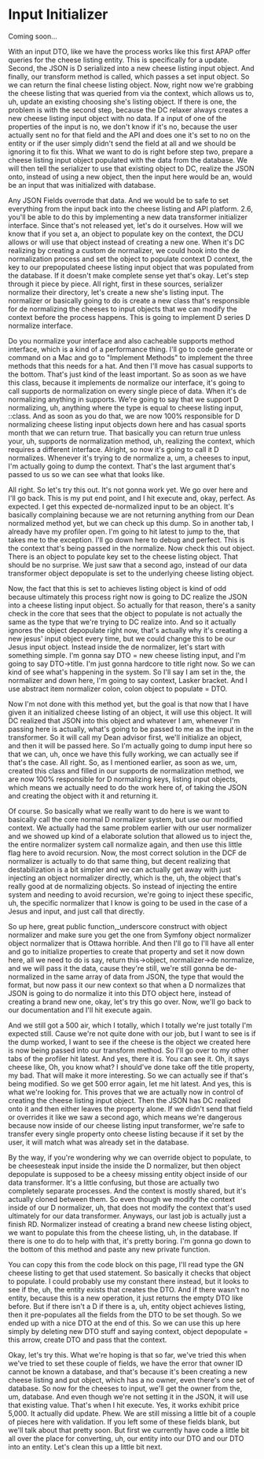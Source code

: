 # Input Initializer

Coming soon...

With an input DTO, like we have the process works like this first APAP offer queries
for the cheese listing entity. This is specifically for a update. Second, the JSON is
D serialized into a new cheese listing input object. And finally, our transform
method is called, which passes a set input object. So we can return the final cheese
listing object. Now, right now we're grabbing the cheese listing that was queried
from via the context, which allows us to, uh, update an existing choosing she's
listing object. If there is one, the problem is with the second step, because the DC
relaxer always creates a new cheese listing input object with no data. If a input of
one of the properties of the input is no, we don't know if it's no, because the user
actually sent no for that field and the API and does one it's set to no on the entity
or if the user simply didn't send the field at all and we should be ignoring it to
fix this. What we want to do is right before step two, prepare a cheese listing input
object populated with the data from the database. We will then tell the serializer to
use that existing object to DC, realize the JSON onto, instead of using a new object,
then the input here would be an, would be an input that was initialized with
database.

Any JSON Fields overrode that data. And we would be to safe to set everything from
the input back into the cheese listing and API platform. 2.6, you'll be able to do
this by implementing a new data transformer initializer interface. Since that's not
released yet, let's do it ourselves. How will we know that if you set a, an object to
populate key on the context, the DCU allows or will use that object instead of
creating a new one. When it's DC realizing by creating a custom de normalizer, we
could hook into the de normalization process and set the object to populate context D
context, the key to our prepopulated cheese listing input object that was populated
from the database. If it doesn't make complete sense yet that's okay. Let's step
through it piece by piece. All right, first in these sources, serializer normalize
their directory, let's create a new she's listing input. The normalizer or basically
going to do is create a new class that's responsible for de normalizing the cheeses
to input objects that we can modify the context before the process happens. This is
going to implement D series D normalize interface.

Do you normalize your interface and also cacheable supports method interface, which
is a kind of a performance thing. I'll go to code generate or command on a Mac and go
to "Implement Methods" to implement the three methods that this needs for a hat. And
then I'll move has casual supports to the bottom. That's just kind of the least
important. So as soon as we have this class, because it implements de normalize our
interface, it's going to call supports de normalization on every single piece of
data. When it's de normalizing anything in supports. We're going to say that we
support D normalizing, uh, anything where the type is equal to cheese listing input,
::class. And as soon as you do that, we are now 100% responsible for D normalizing
cheese listing input objects down here and has casual sports month that we can return
true. That basically you can return true unless your, uh, supports de normalization
method, uh, realizing the context, which requires a different interface. Alright, so
now it's going to call it D normalizes. Whenever it's trying to de normalize a, um, a
cheeses to input, I'm actually going to dump the context. That's the last argument
that's passed to us so we can see what that looks like.

All right. So let's try this out. It's not gonna work yet. We go over here and I'll
go back. This is my put end point, and I hit execute and, okay, perfect. As expected.
I get this expected de-normalized input to be an object. It's basically complaining
because we are not returning anything from our Dean normalized method yet, but we can
check up this dump. So in another tab, I already have my profiler open. I'm going to
hit latest to jump to the, that takes me to the exception. I'll go down here to debug
and perfect. This is the context that's being passed in the normalize. Now check this
out object. There is an object to populate key set to the cheese listing object. That
should be no surprise. We just saw that a second ago, instead of our data transformer
object depopulate is set to the underlying cheese listing object.

Now, the fact that this is set to achieves listing object is kind of odd because
ultimately this process right now is going to DC realize the JSON into a cheese
listing input object. So actually for that reason, there's a sanity check in the core
that sees that the object to populate is not actually the same as the type that we're
trying to DC realize into. And so it actually ignores the object depopulate right
now, that's actually why it's creating a new jesus' input object every time, but we
could change this to be our Jesus input object. Instead inside the de normalizer,
let's start with something simple. I'm gonna say DTO = new cheese listing input, and
I'm going to say DTO->title. I'm just gonna hardcore to title right now. So we can
kind of see what's happening in the system. So I'll say I am set in the, the
normalizer and down here, I'm going to say context, Lasker bracket. And I use
abstract item normalizer colon, colon object to populate = DTO.

Now I'm not done with this method yet, but the goal is that now that I have given it
an initialized cheese listing of an object, it will use this object. It will DC
realized that JSON into this object and whatever I am, whenever I'm passing here is
actually, what's going to be passed to me as the input in the transformer. So it will
call my Dean advisor first, we'll initialize an object, and then it will be passed
here. So I'm actually going to dump input here so that we can, uh, once we have this
fully working, we can actually see if that's the case. All right. So, as I mentioned
earlier, as soon as we, um, created this class and filled in our supports de
normalization method, we are now 100% responsible for D normalizing keys, listing
input objects, which means we actually need to do the work here of, of taking the
JSON and creating the object with it and returning it.

Of course. So basically what we really want to do here is we want to basically call
the core normal D normalizer system, but use our modified context. We actually had
the same problem earlier with our user normalizer and we showed up kind of a
elaborate solution that allowed us to inject the, the entire normalizer system call
normalize again, and then use this little flag here to avoid recursion. Now, the most
correct solution in the DCF de normalizer is actually to do that same thing, but
decent realizing that destabilization is a bit simpler and we can actually get away
with just injecting an object normalizer directly, which is the, uh, the object
that's really good at de normalizing objects. So instead of injecting the entire
system and needing to avoid recursion, we're going to inject these specific, uh, the
specific normalizer that I know is going to be used in the case of a Jesus and input,
and just call that directly.

So up here, great public function,_underscore construct with object normalizer and
make sure you get the one from Symfony object normalizer object normalizer that is
Ottawa horrible. And then I'll go to I'll have all enter and go to initialize
properties to create that property and set it now down here, all we need to do is
say, return this->object, normalizer->de normalize, and we will pass it the data,
cause they're still, we're still gonna be de-normalized in the same array of data
from JSON, the type that would the format, but now pass it our new context so that
when a D normalizes that JSON is going to do normalize it into this DTO object here,
instead of creating a brand new one, okay, let's try this go over. Now, we'll go back
to our documentation and I'll hit execute again.

And we still got a 500 air, which I totally, which I totally we're just totally I'm
expected still. Cause we're not quite done with our job, but I want to see is if the
dump worked, I want to see if the cheese is the object we created here is now being
passed into our transform method. So I'll go over to my other tabs of the profiler
hit latest. And yes, there it is. You can see it. Oh, it says cheese like, Oh, you
know what? I should've done take off the title property, my bad. That will make it
more interesting. So we can actually see if that's being modified. So we get 500
error again, let me hit latest. And yes, this is what we're looking for. This proves
that we are actually now in control of creating the cheese listing input object. Then
the JSON has DC realized onto it and then either leaves the property alone. If we
didn't send that field or overrides it like we saw a second ago, which means we're
dangerous because now inside of our cheese listing input transformer, we're safe to
transfer every single property onto cheese listing because if it set by the user, it
will match what was already set in the database.

By the way, if you're wondering why we can override object to populate, to be
cheesesteak input inside the inside the D normalizer, but then object depopulate is
supposed to be a cheesy missing entity object inside of our data transformer. It's a
little confusing, but those are actually two completely separate processes. And the
context is mostly shared, but it's actually cloned between them. So even though we
modify the context inside of our D normalizer, uh, that does not modify the context
that's used ultimately for our data transformer. Anyways, our last job is actually
just a finish RD. Normalizer instead of creating a brand new cheese listing object,
we want to populate this from the cheese listing, uh, in the database. If there is
one to do to help with that, it's pretty boring. I'm gonna go down to the bottom of
this method and paste any new private function.

You can copy this from the code block on this page, I'll read type the GN cheese
listing to get that used statement. So basically it checks that object to populate. I
could probably use my constant there instead, but it looks to see if the, uh, the
entity exists that creates the DTO. And if there wasn't no entity, because this is a
new operation, it just returns the empty DTO like before. But if there isn't a D if
there is a, uh, entity object achieves listing, then it pre-populates all the fields
from the DTO to be set though. So we ended up with a nice DTO at the end of this. So
we can use this up here simply by deleting new DTO stuff and saying context, object
depopulate = this arrow, create DTO and pass that the context.

Okay, let's try this. What we're hoping is that so far, we've tried this when we've
tried to set these couple of fields, we have the error that owner ID cannot be known
a database, and that's because it's been creating a new cheese listing and put
object, which has a no owner, even there's one set of database. So now for the
cheeses to input, we'll get the owner from the, um, database. And even though we're
not setting it in the JSON, it will use that existing value. That's when I hit
execute. Yes, it works exhibit price 5,000. It actually did update. Phew. We are
still missing a little bit of a couple of pieces here with validation. If you left
some of these fields blank, but we'll talk about that pretty soon. But first we
currently have code a little bit all over the place for converting, uh, our entity
into our DTO and our DTO into an entity. Let's clean this up a little bit next.

